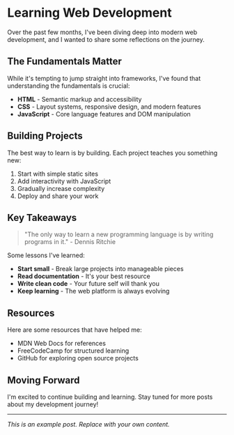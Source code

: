 # Learning Web Development

Over the past few months, I've been diving deep into modern web development, and I wanted to share some reflections on the journey.

## The Fundamentals Matter

While it's tempting to jump straight into frameworks, I've found that understanding the fundamentals is crucial:

- **HTML** - Semantic markup and accessibility
- **CSS** - Layout systems, responsive design, and modern features
- **JavaScript** - Core language features and DOM manipulation

## Building Projects

The best way to learn is by building. Each project teaches you something new:

1. Start with simple static sites
2. Add interactivity with JavaScript
3. Gradually increase complexity
4. Deploy and share your work

## Key Takeaways

> "The only way to learn a new programming language is by writing programs in it." - Dennis Ritchie

Some lessons I've learned:

- **Start small** - Break large projects into manageable pieces
- **Read documentation** - It's your best resource
- **Write clean code** - Your future self will thank you
- **Keep learning** - The web platform is always evolving

## Resources

Here are some resources that have helped me:

- MDN Web Docs for references
- FreeCodeCamp for structured learning
- GitHub for exploring open source projects

## Moving Forward

I'm excited to continue building and learning. Stay tuned for more posts about my development journey!

---

*This is an example post. Replace with your own content.*